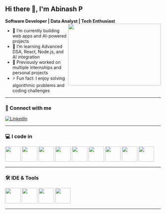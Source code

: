 ## Hi there 👋, I'm Abinash P

**Software Developer | Data Analyst | Tech Enthusiast**  
<img align="right" width="300" height="200" src="https://media.giphy.com/media/3o6ZtpxSZbQRRnwCKQ/giphy.gif">

- 🔭 I’m currently building web apps and AI-powered projects  
- 🌱 I’m learning Advanced DSA, React, Node.js, and AI integration  
- 💼 Previously worked on multiple internships and personal projects  
- ⚡ Fun fact: I enjoy solving algorithmic problems and coding challenges  

---

### 🔗 Connect with me
[![LinkedIn](https://img.shields.io/badge/LinkedIn-0077B5?style=for-the-badge&logo=linkedin&logoColor=white)](https://www.linkedin.com/in/abinash1910/) 

---

### 💻 I code in
<p align="left">
<img height="50" src="https://img.icons8.com/color/48/000000/python.png"/>
<img height="50" src="https://img.icons8.com/color/48/000000/java-coffee-cup-logo.png"/>
<img height="50" src="https://img.icons8.com/color/48/000000/html-5.png"/>
<img height="50" src="https://img.icons8.com/color/48/000000/css3.png"/>
<img height="50" src="https://img.icons8.com/color/48/000000/javascript.png"/>
<img height="50" src="https://img.icons8.com/color/48/000000/react-native.png"/>
<img height="50" src="https://img.icons8.com/color/48/000000/nodejs.png"/>
<img height="50" src="https://img.icons8.com/color/48/000000/mongodb.png"/>
<img height="50" src="https://img.icons8.com/color/48/000000/mysql-logo.png"/>
</p>

---

### 🛠 IDE & Tools
<p align="left">
<img height="50" src="https://img.icons8.com/color/48/000000/visual-studio-code-2019.png"/>
<img height="50" src="https://img.icons8.com/color/48/000000/git.png"/>
<img height="50" src="https://img.icons8.com/color/48/000000/figma--v1.png"/>
<img height="50" src="https://img.shields.io/badge/Netlify-00C7B7?style=for-the-badge&logo=netlify&logoColor=white"/>
</p>

---

